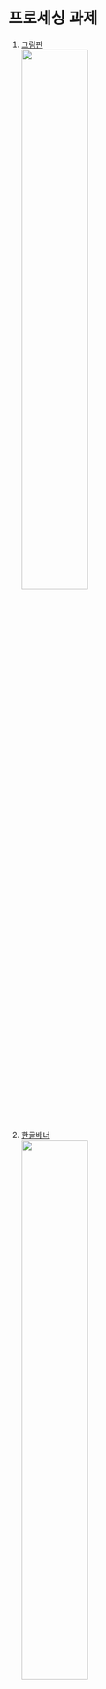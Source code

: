<H1>프로세싱 과제</H1>

<ol>
<li><a href="https://github.com/societe62/test/blob/master/sketch_200423a/sketch_200423a.pde">그림판</a><br>
  <img src="https://user-images.githubusercontent.com/62882039/80022228-b2936400-8516-11ea-91aa-f1378d1ffd11.gif" width="50%"></img></li>
  
<li><a href="https://github.com/societe62/test/blob/master/sketch_200423b/sketch_200423b.pde">한글배너</a><br>
<img src="https://user-images.githubusercontent.com/62882039/80022490-1ddd3600-8517-11ea-8a1a-4c4bb0aa52f5.gif" width="50%">
</img></li>


<li><a href="https://github.com/societe62/test/blob/master/sketch_200423c/sketch_200423c.pde">빗물1</a>
    <a href="https://github.com/societe62/test/blob/master/sketch_200423c/rain.pde">빗물2</a><br>
<img src="https://user-images.githubusercontent.com/62882039/80030469-2dfb1280-8523-11ea-9e4a-539cae76b03e.gif" width="50%">
</img></li>
<li>미정</li>
<li>미정</li>
</ol>
